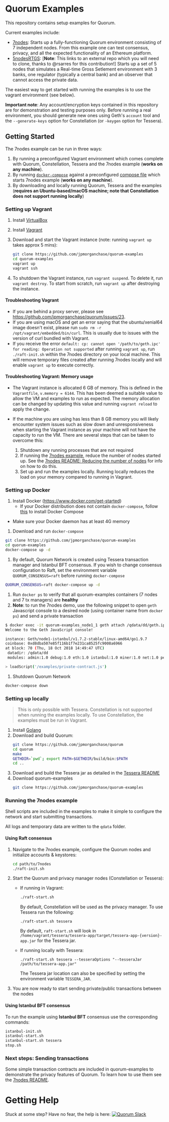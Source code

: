 # Quorum Examples

This repository contains setup examples for Quorum.

Current examples include:
* [7nodes](examples/7nodes): Starts up a fully-functioning Quorum environment consisting of 7 independent nodes. From this example one can test consensus, privacy, and all the expected functionality of an Ethereum platform.
* [5nodesRTGS](https://github.com/bacen/quorum-examples/tree/master/examples/5nodesRTGS): [__Note__: This links to an external repo which you will need to clone, thanks to @rsarres for this contribution!] Starts up a set of 5 nodes that simulates a Real-time Gross Setlement environment with 3 banks, one regulator (typically a central bank) and an observer that cannot access the private data.

The easiest way to get started with running the examples is to use the vagrant environment (see below).

**Important note**: Any account/encryption keys contained in this repository are for
demonstration and testing purposes only. Before running a real environment, you should
generate new ones using Geth's `account` tool and the `--generate-keys` option for Constellation (or `-keygen` option for Tessera).

## Getting Started
The 7nodes example can be run in three ways:
1. By running a preconfigured Vagrant environment which comes complete with Quorum, Constellation, Tessera and the 7nodes example (__works on any machine__).
1. By running [`docker-compose`](https://docs.docker.com/compose/) against a preconfigured [compose file](docker-compose.yml) which starts 7nodes example (__works on any machine__).
1. By downloading and locally running Quorum, Tessera and the examples (__requires an Ubuntu-based/macOS machine; note that Constellation does not support running locally__)

### Setting up Vagrant
1. Install [VirtualBox](https://www.virtualbox.org/wiki/Downloads)
2. Install [Vagrant](https://www.vagrantup.com/downloads.html)
3. Download and start the Vagrant instance (note: running `vagrant up` takes approx 5 mins):

    ```sh
    git clone https://github.com/jpmorganchase/quorum-examples
    cd quorum-examples
    vagrant up
    vagrant ssh
    ```

4. To shutdown the Vagrant instance, run `vagrant suspend`. To delete it, run
   `vagrant destroy`. To start from scratch, run `vagrant up` after destroying the
   instance.

#### Troubleshooting Vagrant
* If you are behind a proxy server, please see https://github.com/jpmorganchase/quorum/issues/23.
* If you are using macOS and get an error saying that the ubuntu/xenial64 image doesn't
exist, please run `sudo rm -r /opt/vagrant/embedded/bin/curl`. This is usually due to
issues with the version of curl bundled with Vagrant.
* If you receive the error `default: cp: cannot open '/path/to/geth.ipc' for reading: Operation not supported` after running `vagrant up`, run `./raft-init.sh` within the 7nodes directory on your local machine.  This will remove temporary files created after running 7nodes locally and will enable `vagrant up` to execute correctly.  

#### Troubleshooting Vagrant: Memory usage
* The Vagrant instance is allocated 6 GB of memory.  This is defined in the `Vagrantfile`, `v.memory = 6144`.  This has been deemed a suitable value to allow the VM and examples to run as expected.  The memory allocation can be changed by updating this value and running `vagrant reload` to apply the change.

* If the machine you are using has less than 8 GB memory you will likely encounter system issues such as slow down and unresponsiveness when starting the Vagrant instance as your machine will not have the capacity to run the VM.  There are several steps that can be taken to overcome this:
    1. Shutdown any running processes that are not required
    1. If running the [7nodes example](examples/7nodes), reduce the number of nodes started up.  See the [7nodes README: Reducing the number of nodes](examples/7nodes/README.md#reducing-the-number-of-nodes) for info on how to do this.
    1. Set up and run the examples locally.  Running locally reduces the load on your memory compared to running in Vagrant.

### Setting up Docker

1. Install Docker (https://www.docker.com/get-started)
   * If your Docker distribution does not contain `docker-compose`, follow [this](https://docs.docker.com/compose/install/) to install Docker Compose
  * Make sure your Docker daemon has at least 4G memory
1. Download and run `docker-compose`
  ```sh
  git clone https://github.com/jpmorganchase/quorum-examples
  cd quorum-examples
  docker-compose up -d
  ```
1. By default, Quorum Network is created using Tessera transaction manager and Istanbul BFT consensus. If you wish to change consensus configuration to Raft, set the environment variable `QUORUM_CONSENSUS=raft` before running `docker-compose`
  ```sh
  QUORUM_CONSENSUS=raft docker-compose up -d
  ```
1. Run `docker ps` to verify that all quorum-examples containers (7 nodes and 7 tx managers) are **healthy**
1. __Note__: to run the 7nodes demo, use the following snippet to open `geth` Javascript console to a desired node (using container name from `docker ps`) and send a private transaction
  ```sh
  $ docker exec -it quorum-examples_node1_1 geth attach /qdata/dd/geth.ipc
  Welcome to the Geth JavaScript console!

  instance: Geth/node1-istanbul/v1.7.2-stable/linux-amd64/go1.9.7
  coinbase: 0xd8dba507e85f116b1f7e231ca8525fc9008a6966
  at block: 70 (Thu, 18 Oct 2018 14:49:47 UTC)
   datadir: /qdata/dd
   modules: admin:1.0 debug:1.0 eth:1.0 istanbul:1.0 miner:1.0 net:1.0 personal:1.0 rpc:1.0 txpool:1.0 web3:1.0

  > loadScript('/examples/private-contract.js')
  ```
1. Shutdown Quorum Network
  ```sh
  docker-compose down
  ```

### Setting up locally
> This is only possible with Tessera. Constellation is not supported when running the examples locally. To use Constellation, the examples must be run in Vagrant.

1. Install [Golang](https://golang.org/dl/)
2. Download and build Quorum:
    ```sh
    git clone https://github.com/jpmorganchase/quorum
    cd quorum
    make
    GETHDIR=`pwd`; export PATH=$GETHDIR/build/bin:$PATH
    cd ..
    ```
3. Download and build the Tessera jar as detailed in the [Tessera README](https://github.com/jpmorganchase/tessera)  
4. Download quorum-examples
    ```sh
    git clone https://github.com/jpmorganchase/quorum-examples
    ```

### Running the 7nodes example
Shell scripts are included in the examples to make it simple to configure the network and start submitting transactions.

All logs and temporary data are written to the `qdata` folder.

#### Using Raft consensus

1. Navigate to the 7nodes example, configure the Quorum nodes and initialize accounts & keystores:
    ```sh
    cd path/to/7nodes
    ./raft-init.sh
    ```
2. Start the Quorum and privacy manager nodes (Constellation or Tessera):
    - If running in Vagrant:
        ```sh
        ./raft-start.sh
        ```
        By default, Constellation will be used as the privacy manager.  To use Tessera run the following:
        ```
        ./raft-start.sh tessera
        ```
        By default, `raft-start.sh` will look in `/home/vagrant/tessera/tessera-app/target/tessera-app-{version}-app.jar` for the Tessera jar.

    - If running locally with Tessera:
        ```
        ./raft-start.sh tessera --tesseraOptions "--tesseraJar /path/to/tessera-app.jar"
        ```

        The Tessera jar location can also be specified by setting the environment variable `TESSERA_JAR`.

3. You are now ready to start sending private/public transactions between the nodes

#### Using Istanbul BFT consensus
To run the example using __Istanbul BFT__ consensus use the corresponding commands:
```sh
istanbul-init.sh
istanbul-start.sh
istanbul-start.sh tessera
stop.sh
```

### Next steps: Sending transactions
Some simple transaction contracts are included in quorum-examples to demonstrate the privacy features of Quorum.  To learn how to use them see the [7nodes README](examples/7nodes/README.md).

# Getting Help
Stuck at some step? Have no fear, the help is here: <a href="https://clh7rniov2.execute-api.us-east-1.amazonaws.com/Express/" target="_blank" rel="noopener"><img title="Quorum Slack" src="https://clh7rniov2.execute-api.us-east-1.amazonaws.com/Express/badge.svg" alt="Quorum Slack" /></a>
